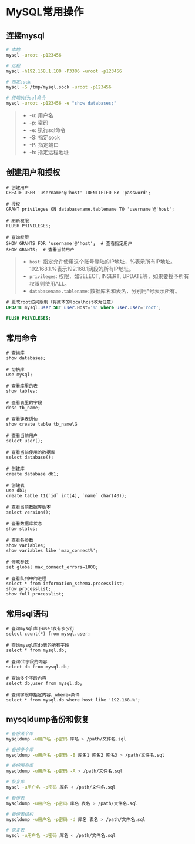# MySQL常用操作

## 连接mysql
```bash
# 本地
mysql -uroot -p123456

# 远程
mysql -h192.168.1.100 -P3306 -uroot -p123456

# 指定sock
mysql -S /tmp/mysql.sock -uroot -p123456

# 终端执行sql命令
mysql -uroot -p123456 -e "show databases;"
```
> - -u: 用户名
> - -p: 密码
> - -e: 执行sql命令
> - -S: 指定sock
> - -P: 指定端口
> - -h: 指定远程地址

## 创建用户和授权
```mysql
# 创建用户
CREATE USER 'username'@'host' IDENTIFIED BY 'password';

# 授权
GRANT privileges ON databasename.tablename TO 'username'@'host';

# 刷新权限
FLUSH PRIVILEGES;

# 查询权限
SHOW GRANTS FOR 'username'@'host';  # 查看指定用户
SHOW GRANTS;  # 查看当前用户
```
> - `host`: 指定允许使用这个账号登陆的IP地址，%表示所有IP地址。192.168.1.%表示192.168.1网段的所有IP地址。
> - `privileges`: 权限，如SELECT, INSERT, UPDATE等，如果要授予所有权限则使用ALL。
> - `databasename.tablename`: 数据库名和表名，分别用*号表示所有。

```sql
# 更改root访问限制（将原本的localhost改为任意）
UPDATE mysql.user SET user.Host='%' where user.User='root';

FLUSH PRIVILEGES;
```

## 常用命令
```mysql
# 查询库 
show databases;

# 切换库 
use mysql;

# 查看库里的表
show tables;

# 查看表里的字段 
desc tb_name;

# 查看建表语句 
show create table tb_name\G

# 查看当前用户 
select user();

# 查看当前使用的数据库 
select database();

# 创建库 
create database db1;

# 创建表 
use db1; 
create table t1(`id` int(4), `name` char(40));

# 查看当前数据库版本 
select version();

# 查看数据库状态 
show status;

# 查看各参数 
show variables; 
show variables like 'max_connect%';

# 修改参数 
set global max_connect_errors=1000;

# 查看队列中的进程
select * from information_schema.processlist;
show processlist; 
show full processlist;
```

## 常用sql语句
```mysql
# 查询mysql库下user表有多少行
select count(*) from mysql.user;

# 查询mysql库db表的所有字段
select * from mysql.db;

# 查询db字段的内容
select db from mysql.db;

# 查询多个字段内容
select db,user from mysql.db;

# 查询字段中指定内容，where=条件
select * from mysql.db where host like '192.168.%';
```

## mysqldump备份和恢复
```bash
# 备份某个库
mysqldump -u用户名 -p密码 库名 > /path/文件名.sql

# 备份多个库
mysqldump -u用户名 -p密码 -B 库名1 库名2 库名3 > /path/文件名.sql

# 备份所有库
mysqldump -u用户名 -p密码 -A > /path/文件名.sql

# 恢复库
mysql -u用户名 -p密码 库名 < /path/文件名.sql
```
```bash
# 备份表
mysqldump -u用户名 -p密码 库名 表名 > /path/文件名.sql

# 备份表结构
mysqldump -u用户名 -p密码 -d 库名 表名 > /path/文件名.sql

# 恢复表
mysql -u用户名 -p密码 库名 < /path/文件名.sql
```
